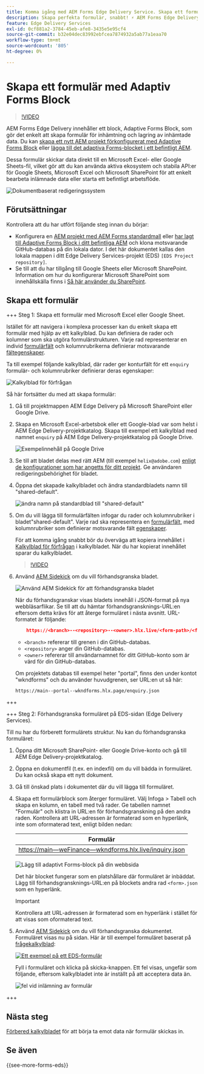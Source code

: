 ```yaml
---
title: Komma igång med AEM Forms Edge Delivery Service. Skapa ett formulär.
description: Skapa perfekta formulär, snabbt! ⚡ AEM Forms Edge Delivery, dokumentbaserad framtagning = blixtsnabb och SEO-anpassade formulär för nöjdare användare och sökmotorer.
feature: Edge Delivery Services
exl-id: 0cf881a2-3784-45eb-afe8-3435e5e95cf4
source-git-commit: b32e04dec83992ebfcea7874932a5ab77a1eaa70
workflow-type: tm+mt
source-wordcount: '805'
ht-degree: 0%

---
```


# Skapa ett formulär med Adaptiv Forms Block

>[!VIDEO](https://video.tv.adobe.com/v/3427881?quality=12&learn=on)

AEM Forms Edge Delivery innehåller ett block, Adaptive Forms Block, som gör det enkelt att skapa formulär för inhämtning och lagring av inhämtade data. Du kan [skapa ett nytt AEM projekt förkonfigurerat med Adaptive Forms Block](/help/edge/docs/forms/tutorial.md#create-a-new-aem-project-pre-configured-with-adaptive-forms-block) eller [lägga till det adaptiva Forms-blocket i ett befintligt AEM](/help/edge/docs/forms/tutorial.md#add-adaptive-forms-block-to-your-existing-aem-project).

Dessa formulär skickar data direkt till en Microsoft Excel- eller Google Sheets-fil, vilket gör att du kan använda aktiva ekosystem och stabila API:er för Google Sheets, Microsoft Excel och Microsoft SharePoint för att enkelt bearbeta inlämnade data eller starta ett befintligt arbetsflöde.

![Dokumentbaserat redigeringssystem](/help/edge/assets/document-based-authoring-workflow-create-form.png)


## Förutsättningar

Kontrollera att du har utfört följande steg innan du börjar:

* Konfigurera en [AEM projekt med AEM Forms standardmall](/help/edge/docs/forms/tutorial.md#create-a-new-aem-project-pre-configured-with-adaptive-forms-block) eller [har lagt till Adaptive Forms Block i ditt befintliga AEM](/help/edge/docs/forms/tutorial.md#add-adaptive-forms-block-to-your-existing-aem-project) och klona motsvarande GitHub-databas på din lokala dator.
I det här dokumentet kallas den lokala mappen i ditt Edge Delivery Services-projekt (EDS) `[EDS Project repository]`.
* Se till att du har tillgång till Google Sheets eller Microsoft SharePoint. Information om hur du konfigurerar Microsoft SharePoint som innehållskälla finns i [Så här använder du SharePoint](https://www.aem.live/docs/setup-customer-SharePoint).



## Skapa ett formulär

<!-- 

+++ Step 1: Add the Adaptive Forms Block to your Edge Delivery Services (EDS) project.

The Adaptive  empowers users to create forms for an Edge Delivery Service Site. However, this block isn't included in the default AEM boilerplate (used to create an Edge Delivery Services project). To seamlessly integrate the Adaptive Forms Block into your Edge Delivery Services project:

1. **Clone the Adaptive Forms Block repository**: Clone the [Adaptive Forms Block repository](https://github.com/adobe-rnd/form-block) on your local machine. It contains the code to render the form on an EDS webpage. In this document, the local folder of your Forms Block repository is referred as `[Adaptive Forms Block repository]`.
1. **Locate the Adaptive Forms Block Repository:** Access the [Adaptive Forms Block repository]/blocks/src folder and copy its content. 

1. on your local machine and copy the `form` folder. 
1. **Paste the Adaptive Forms Block's code into your EDS Project:**
Navigate to the [EDS Project repository]/blocks/ folder on your local machine and create a 'form' folder. Paste the `[Adaptive Forms Block repository]/blocks/src content`, copied in perevious step to the `[EDS Project repository]/blocks/form` folder.
1. **Commit Changes to GitHub:** Check in the `[EDS Project repository]/blocks/form` folder and its underlying files to your Edge Delivery Services project on GitHub.

After completing these steps, the Adaptive Forms Block is successfully added to your Edge Delivery Services (EDS) project repository on GitHub. You can now create and add forms to a EDS Sites page.
 

**Troubleshooting GitHub build issues**

Ensure a smooth GitHub build process by addressing potential issues:

* **Resolve Module Path Error:**
    If you encounter the error "Unable to resolve path to module "'../../scripts/lib-franklin.js'", navigate to the [EDS Project]/blocks/forms/form.js file. Update the import statement by replacing the lib-franklin.js file with the aem.js file.

* **Handle Linting Errors:**
    Should you come across any linting errors, you can bypass them. Open the [EDS Project]/package.json file and modify the "lint" script from "lint": "npm run lint:js && npm run lint:css" to "lint": "echo 'skipping linting for now'". Save the file and commit the changes to your GitHub project.

+++

-->

+++ Steg 1: Skapa ett formulär med Microsoft Excel eller Google Sheet.

Istället för att navigera i komplexa processer kan du enkelt skapa ett formulär med hjälp av ett kalkylblad. Du kan definiera de rader och kolumner som ska utgöra formulärstrukturen. Varje rad representerar en individ [formulärfält](/help/edge/docs/forms/form-components.md#available-components) och kolumnrubrikerna definierar motsvarande [fältegenskaper](/help/edge/docs/forms/form-components.md#components-properties).

Ta till exempel följande kalkylblad, där rader ger konturfält för ett `enquiry` formulär- och kolumnrubriker definierar deras egenskaper:

![Kalkylblad för förfrågan](/help/edge/assets/enquiry-form-spreadsheet.png)

Så här fortsätter du med att skapa formulär:

1. Gå till projektmappen AEM Edge Delivery på Microsoft SharePoint eller Google Drive.

1. Skapa en Microsoft Excel-arbetsbok eller ett Google-blad var som helst i AEM Edge Delivery-projektkatalog. Skapa till exempel ett kalkylblad med namnet `enquiry` på AEM Edge Delivery-projektkatalog på Google Drive.

   ![Exempelinnehåll på Google Drive](/help/edge/assets/upload-sample-files-to-your-content-folder.png)

1. Se till att bladet delas med rätt AEM (till exempel `helix@adobe.com`) [enligt de konfigurationer som har angetts för ditt projekt](https://www.aem.live/docs/setup-customer-SharePoint). Ge användaren redigeringsbehörighet för bladet.

1. Öppna det skapade kalkylbladet och ändra standardbladets namn till &quot;shared-default&quot;.

   ![ändra namn på standardblad till &quot;shared-default&quot;](/help/edge/assets/rename-sheet-to-shared-default.png)

1. Om du vill lägga till formulärfälten infogar du rader och kolumnrubriker i bladet&quot;shared-default&quot;. Varje rad ska representera en [formulärfält](/help/edge/docs/forms/form-components.md#available-components), med kolumnrubriker som definierar motsvarande fält [egenskaper](/help/edge/docs/forms/form-components.md#components-properties).


   För att komma igång snabbt bör du överväga att kopiera innehållet i [Kalkylblad för förfrågan](https://docs.google.com/spreadsheets/d/196lukD028RDK_evBelkOonPxC7w0l_IiJ-Yx3DvMfNk/edit#gid=0) i kalkylbladet. När du har kopierat innehållet sparar du kalkylbladet.

   >[!VIDEO](https://video.tv.adobe.com/v/3427468?quality=12&learn=on)


1. Använd [AEM Sidekick](https://www.aem.live/developer/tutorial#preview-and-publish-your-content) om du vill förhandsgranska bladet.

   ![Använd AEM Sidekick för att förhandsgranska bladet](/help/edge/assets/preview-form.png)

   När du förhandsgranskar visas bladets innehåll i JSON-format på nya webbläsarflikar. Se till att du hämtar förhandsgransknings-URL:en eftersom detta krävs för att återge formuläret i nästa avsnitt. URL-formatet är följande:


   ```JSON
       https://<branch>--<repository>--<owner>.hlx.live/<form-path>/<form-file-name>.json
   ```

   * `<branch>` refererar till grenen i din GitHub-databas.
   * `<repository>` anger din GitHub-databas.
   * `<owner>` refererar till användarnamnet för ditt GitHub-konto som är värd för din GitHub-databas.

   Om projektets databas till exempel heter &quot;portal&quot;, finns den under kontot &quot;wkndforms&quot; och du använder huvudgrenen, ser URL:en ut så här:

   `https://main--portal--wkndforms.hlx.page/enquiry.json`


+++

+++ Steg 2: Förhandsgranska formuläret på EDS-sidan (Edge Delivery Services).


Till nu har du förberett formulärets struktur. Nu kan du förhandsgranska formuläret:

1. Öppna ditt Microsoft SharePoint- eller Google Drive-konto och gå till AEM Edge Delivery-projektkatalog.



1. Öppna en dokumentfil (t.ex. en indexfil) om du vill bädda in formuläret. Du kan också skapa ett nytt dokument.

1. Gå till önskad plats i dokumentet där du vill lägga till formuläret.

1. Skapa ett formulärblock som återger formuläret. Välj Infoga > Tabell och skapa en kolumn, en tabell med två rader. Ge tabellen namnet &quot;Formulär&quot; och klistra in URL:en för förhandsgranskning på den andra raden. Kontrollera att URL-adressen är formaterad som en hyperlänk, inte som oformaterad text, enligt bilden nedan:

   | Formulär |
   |---|
   | [https://main—weFinance—wkndforms.hlx.live/inquiry.json](https://main--wefinance--wkndforms.hlx.live/enquiry.json) |


   ![Lägg till adaptivt Forms-block på din webbsida](/help/edge/assets/add-adaptive-forms-block.png)

   Det här blocket fungerar som en platshållare där formuläret är inbäddat. Lägg till förhandsgransknings-URL:en på blockets andra rad `<form>.json` som en hyperlänk.

   >[!IMPORTANT]
   >
   >
   > Kontrollera att URL-adressen är formaterad som en hyperlänk i stället för att visas som oformaterad text.


1. Använd [AEM Sidekick](https://www.aem.live/developer/tutorial#preview-and-publish-your-content) om du vill förhandsgranska dokumentet. Formuläret visas nu på sidan. Här är till exempel formuläret baserat på [frågekalkylblad](https://docs.google.com/spreadsheets/d/196lukD028RDK_evBelkOonPxC7w0l_IiJ-Yx3DvMfNk/edit#gid=0):


   [![Ett exempel på ett EDS-formulär](/help/edge/assets/eds-form.png)](https://main--portal--wkndforms.hlx.live/)

   Fyll i formuläret och klicka på skicka-knappen. Ett fel visas, ungefär som följande, eftersom kalkylbladet inte är inställt på att acceptera data än.

   ![fel vid inlämning av formulär](/help/edge/assets/form-error.png)

+++


## Nästa steg

[Förbered kalkylbladet](/help/edge/docs/forms/submit-forms.md) för att börja ta emot data när formulär skickas in.


## Se även

{{see-more-forms-eds}}

